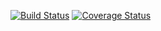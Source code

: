 [![Build Status](https://travis-ci.org/TheSevaOne/PyTestS.svg?branch=main)](https://travis-ci.org/TheSevaOne/PyTestS)
[![Coverage Status](https://coveralls.io/repos/github/TheSevaOne/PyTestS/badge.svg?branch=main)](https://coveralls.io/github/TheSevaOne/PyTestS?branch=main)
